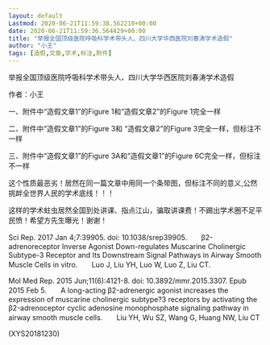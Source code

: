 ```yaml
---
layout: default
Lastmod: 2020-06-21T11:59:38.562210+00:00
date: 2020-06-21T11:59:36.564429+00:00
title: "举报全国顶级医院呼吸科学术带头人、四川大学华西医院刘春涛学术造假"
author: "小王"
tags: [造假,文章,学术,标注,附件]
---
```


举报全国顶级医院呼吸科学术带头人、四川大学华西医院刘春涛学术造假

作者：小王

一、附件中“造假文章1”的Figure 1和“造假文章2”的Figure 1完全一样

二、附件中“造假文章1”的Figure 3和 “造假文章2”的Figure 3完全一样，但标注不一样

三、附件中“造假文章1”的Figure 3A和“造假文章1”的Figure 6C完全一样，但标注不一样

这个性质最恶劣！居然在同一篇文章中用同一个条带图，但标注不同的意义,公然挑衅全世界人民的学术底线！！！

这样的学术蛀虫居然全国到处讲课、指点江山，骗取讲课费！不踢出学术圈不足平民愤！希望方先生曝光！谢谢！

Sci Rep. 2017 Jan 4;7:39905. doi: 10.1038/srep39905.　　β2-adrenoreceptor Inverse Agonist Down-regulates Muscarine Cholinergic Subtype-3 Receptor and Its Downstream Signal Pathways in Airway Smooth Muscle Cells in vitro.　　Luo J, Liu YH, Luo W, Luo Z, Liu CT.

Mol Med Rep. 2015 Jun;11(6):4121-8. doi: 10.3892/mmr.2015.3307. Epub 2015 Feb 5.　　A long-acting β2-adrenergic agonist increases the expression of muscarine cholinergic subtype?3 receptors by activating the β2-adrenoceptor cyclic adenosine monophosphate signaling pathway in airway smooth muscle cells.　　Liu YH, Wu SZ, Wang G, Huang NW, Liu CT

(XYS20181230)

